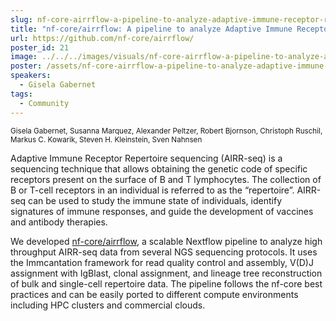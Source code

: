 ```yaml
---
slug: nf-core-airrflow-a-pipeline-to-analyze-adaptive-immune-receptor-repertoires-airrs
title: "nf-core/airrflow: A pipeline to analyze Adaptive Immune Receptor Repertoires (AIRRs)"
url: https://github.com/nf-core/airrflow/
poster_id: 21
image: ../../../images/visuals/nf-core-airrflow-a-pipeline-to-analyze-adaptive-immune-receptor-repertoires-airrs.png
poster: /assets/nf-core-airrflow-a-pipeline-to-analyze-adaptive-immune-receptor-repertoires-airrs.pdf
speakers:
  - Gisela Gabernet
tags:
  - Community
---
```

<div className="mb-8">
  <small className="typo-small">
    Gisela Gabernet, Susanna Marquez, Alexander Peltzer, Robert Bjornson, Christoph Ruschil, Markus C. Kowarik, Steven H. Kleinstein, Sven Nahnsen
  </small>
</div>

Adaptive Immune Receptor Repertoire sequencing (AIRR-seq) is a sequencing technique that allows obtaining the genetic code of specific receptors present on the surface of B and T lymphocytes. The collection of B or T-cell receptors in an individual is referred to as the “repertoire”. AIRR-seq can be used to study the immune state of individuals, identify signatures of immune responses, and guide the development of vaccines and antibody therapies.

We developed [nf-core/airrflow](https://nf-co.re/airrflow), a scalable Nextflow pipeline to analyze high throughput AIRR-seq data from several NGS sequencing protocols. It uses the Immcantation framework for read quality control and assembly, V(D)J assignment with IgBlast, clonal assignment, and lineage tree reconstruction of bulk and single-cell repertoire data. The pipeline follows the nf-core best practices and can be easily ported to different compute environments including HPC clusters and commercial clouds.
